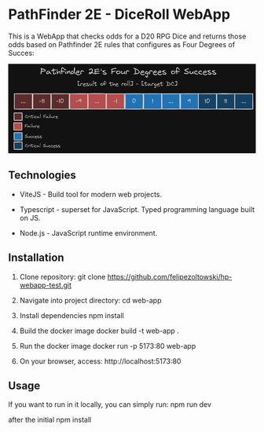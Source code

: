# PathFinder 2E - DiceRoll WebApp

This is a WebApp that checks odds for a D20 RPG Dice and returns those odds based on
Pathfinder 2E rules that configures as Four Degrees of Succes:

<img src="image.png" alt="Pathfing deegres of success">

## Technologies

- ViteJS - Build tool for modern web projects.

- Typescript - superset for JavaScript. Typed programming language built on JS.

- Node.js - JavaScript runtime environment.

## Installation

1. Clone repository:
  git clone https://github.com/felipezoltowski/hp-webapp-test.git

2. Navigate into project directory:
  cd web-app

3. Install dependencies
  npm install

4. Build the docker image
  docker build -t web-app . 

5. Run the docker image
  docker run -p 5173:80 web-app

6. On your browser, access:
  http://localhost:5173:80

## Usage
  If you want to run in it locally, you can simply run:
    npm run dev

  after the initial npm install
